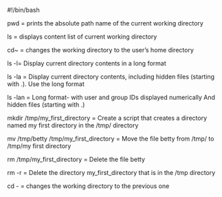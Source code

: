 #!/bin/bash

pwd = prints the absolute path name of the current working directory

ls = displays content list of current working directory

cd~ = changes the working directory to the user’s home directory

ls -l= Display current directory contents in a long format

ls -la = Display current directory contents, including hidden files (starting with .). Use the long format

ls -lan = Long format- with user and group IDs displayed numerically
And hidden files (starting with .)

mkdir /tmp/my_first_directory = Create a script that creates a directory named my first directory in the /tmp/ directory

mv /tmp/betty /tmp/my_first_directory = Move the file betty from /tmp/ to /tmp/my first directory

rm /tmp/my_first_directory = Delete the file betty

rm -r = Delete the directory my_first_directory that is in the /tmp directory

cd - = changes the working directory to the previous one

